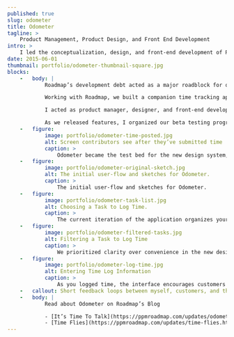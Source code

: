 ```yaml
---
published: true
slug: odometer
title: Odometer
tagline: >
    Product Management, Product Design, and Front End Development
intro: >
    I led the conceptualization, design, and front-end development of Roadmap’s tool for accurate time tracking.
date: 2015-06-01
thumbnail: portfolio/odometer-thumbnail-square.jpg
blocks:
    -   body: |
            Roadmap’s development debt acted as a major roadblock for quick delivery of features to customers, and designers could not touch the codebase.

            Working with Roadmap, we built a companion time tracking app in Ember. This allowed Roadmap to leave its legacy codebase behind and enabled quick collaboration and iteration. I developed reusable processes for Roadmap to use on future projects.

            I acted as product manager, designer, and front-end developer, allowing me to guide features from conception to implemention in Ember, our chosen front-end framework. I sequenced releases, wrote tests, configured servers, and setup a continuous integration process.

            As we released features, I organized our beta testing program to work with existing customers to incorporate their feedback into the next iteration.
    -   figure:
            image: portfolio/odometer-time-posted.jpg
            alt: Screen contributors see after they’ve submitted time
            caption: >
                Odometer became the test bed for the new design system, development technologies, and writing style.
    -   figure:
            image: portfolio/odometer-original-sketch.jpg
            alt: The initial user-flow and sketches for Odometer.
            caption: >
                The initial user-flow and sketches for Odometer.
    -   figure:
            image: portfolio/odometer-task-list.jpg
            alt: Choosing a Task to Log Time.
            caption: >
                The current iteration of the application organizes your tasks by due date, putting important tasks front and center.
    -   figure:
            image: portfolio/odometer-filtered-tasks.jpg
            alt: Filtering a Task to Log Time
            caption: >
                We prioritized clarity over convenience in the new design language. Even the hover state placeholder text had different placeholder text to inform customers what action they could expect.
    -   figure:
            image: portfolio/odometer-log-time.jpg
            alt: Entering Time Log Information
            caption: >
                As you logged time, the interface encourages customers to complete the four data fields needed for logging time.
    -   callout: Short feedback loops between myself, customers, and the lead developer made it easy to test the new design system and development process. Roadmap has applied the processes I defined on Odometer to all their development projects.
    -   body: |
            Read about Odometer on Roadmap’s Blog

            - [It’s Time To Talk](https://ppmroadmap.com/updates/odometer-introduction.html)
            - [Time Flies](https://ppmroadmap.com/updates/time-flies.html)
---
```


<!-- - Development platform made it difficult to release new features
- built on old technology
- untouchable by designers

- Roadmap works best with accurate data. Actual time useful
- Existing time tracking interface was inconsistent and difficult
- Who likes tracking time

- Fast design & development cycles that we could test with customers
- Iterated on Features

- Designed as timer first, customer feedback focused on tracking historical time
- Released updates every week
- Planned, Designed, and implemented design for all features -->
